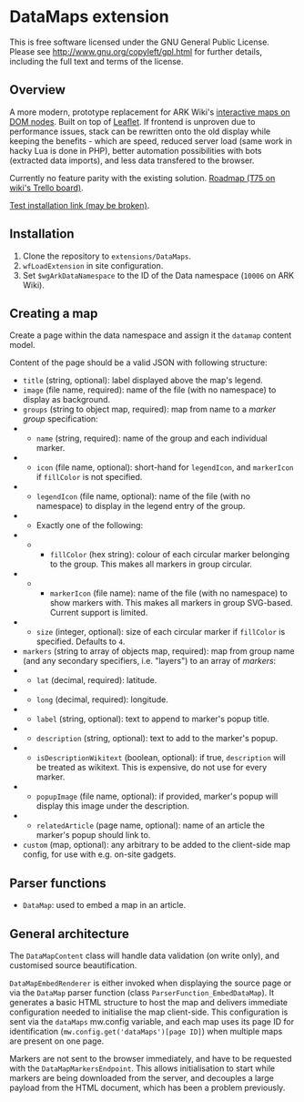 # DataMaps extension

This is free software licensed under the GNU General Public License. Please
see http://www.gnu.org/copyleft/gpl.html for further details, including the
full text and terms of the license.

## Overview
A more modern, prototype replacement for ARK Wiki's [interactive maps on DOM nodes](https://ark.wiki.gg/wiki/Module:ResourceMap).
Built on top of [Leaflet](https://leafletjs.com/). If frontend is unproven due to performance issues, stack can be rewritten onto
the old display while keeping the benefits - which are speed, reduced server load (same work in hacky Lua is done in PHP), better
automation possibilities with bots (extracted data imports), and less data transfered to the browser.

Currently no feature parity with the existing solution. [Roadmap (T75 on wiki's Trello board)](https://trello.com/c/CiLfCspG/75-datamaps-extension-for-fjordurs-release).

[Test installation link (may be broken)](https://ark-wcmove-sandbox.mglolenstine.xyz/wiki/Map_transclusion_01).

## Installation
1. Clone the repository to `extensions/DataMaps`.
2. `wfLoadExtension` in site configuration.
3. Set `$wgArkDataNamespace` to the ID of the Data namespace (`10006` on ARK Wiki).

## Creating a map
Create a page within the data namespace and assign it the `datamap` content model.

Content of the page should be a valid JSON with following structure:
* `title` (string, optional): label displayed above the map's legend.
* `image` (file name, required): name of the file (with no namespace) to display as background.
* `groups` (string to object map, required): map from name to a *marker group* specification:
* * `name` (string, required): name of the group and each individual marker.
* * `icon` (file name, optional): short-hand for `legendIcon`, and `markerIcon` if `fillColor` is not specified.
* * `legendIcon` (file name, optional): name of the file (with no namespace) to display in the legend entry of the group.
* * Exactly one of the following:
* * * `fillColor` (hex string): colour of each circular marker belonging to the group. This makes all markers in group circular.
* * * `markerIcon` (file name): name of the file (with no namespace) to show markers with. This makes all markers in group SVG-based. Current support is limited.
* * `size` (integer, optional): size of each circular marker if `fillColor` is specified. Defaults to `4`.
* `markers` (string to array of objects map, required): map from group name (and any secondary specifiers, i.e. "layers") to an array of *markers*:
* * `lat` (decimal, required): latitude.
* * `long` (decimal, required): longitude.
* * `label` (string, optional): text to append to marker's popup title.
* * `description` (string, optional): text to add to the marker's popup.
* * `isDescriptionWikitext` (boolean, optional): if true, `description` will be treated as wikitext. This is expensive, do not use for every marker.
* * `popupImage` (file name, optional): if provided, marker's popup will display this image under the description.
* * `relatedArticle` (page name, optional): name of an article the marker's popup should link to.
* `custom` (map, optional): any arbitrary to be added to the client-side map config, for use with e.g. on-site gadgets.

## Parser functions
* `DataMap`: used to embed a map in an article.

## General architecture
The `DataMapContent` class will handle data validation (on write only), and customised source beautification.

`DataMapEmbedRenderer` is either invoked when displaying the source page or via the `DataMap` parser function (class
`ParserFunction_EmbedDataMap`). It generates a basic HTML structure to host the map and delivers immediate configuration needed
to initialise the map client-side. This configuration is sent via the `dataMaps` mw.config variable, and each map uses its page
ID for identification (`mw.config.get('dataMaps')[page ID]`) when multiple maps are present on one page.

Markers are not sent to the browser immediately, and have to be requested with the `DataMapMarkersEndpoint`. This allows
initialisation to start while markers are being downloaded from the server, and decouples a large payload from the HTML document,
which has been a problem previously.
